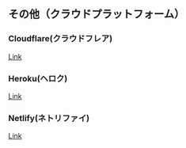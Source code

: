 ## その他（クラウドプラットフォーム）

### Cloudflare(クラウドフレア)

[Link](https://www.cloudflare.com/ja-jp/)

### Heroku(ヘロク)

[Link](https://jp.heroku.com/)

### Netlify(ネトリファイ)

[Link](https://www.netlify.com/)
